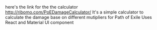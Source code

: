 here's the link for the the calculator
http://ribomo.com/PoEDamageCalculator/
It's a simple calculator to calculate the damage base on different mutipliers for Path of Exile
Uses React and Material UI component 
